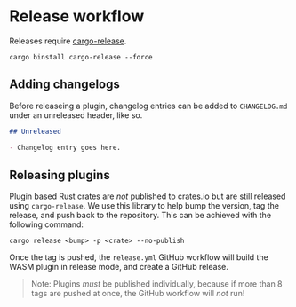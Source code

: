 # Release workflow

Releases require [cargo-release](https://crates.io/crates/cargo-release).

```
cargo binstall cargo-release --force
```

## Adding changelogs

Before releaseing a plugin, changelog entries can be added to `CHANGELOG.md` under an unreleased header, like so.

```md
## Unreleased

- Changelog entry goes here.
```

## Releasing plugins

Plugin based Rust crates are _not_ published to crates.io but are still released using `cargo-release`. We use this library to help bump the version, tag the release, and push back to the repository. This can be achieved with the following command:

```
cargo release <bump> -p <crate> --no-publish
```

Once the tag is pushed, the `release.yml` GitHub workflow will build the WASM plugin in release mode, and create a GitHub release.

> Note: Plugins _must_ be published individually, because if more than 8 tags are pushed at once, the GitHub workflow will _not_ run!
